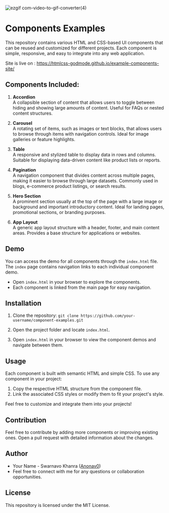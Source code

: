 ![ezgif com-video-to-gif-converter(4)](https://github.com/user-attachments/assets/0870a1d3-3062-4374-84f4-72a6d57acaa5)

# Components Examples

This repository contains various HTML and CSS-based UI components that can be reused and customized for different projects. Each component is simple, responsive, and easy to integrate into any web application.

Site is live on : https://htmlcss-godmode.github.io/example-components-site/

## Components Included:

1.  **Accordion**\
    A collapsible section of content that allows users to toggle between hiding and showing large amounts of content. Useful for FAQs or nested content structures.

2.  **Carousel**\
    A rotating set of items, such as images or text blocks, that allows users to browse through items with navigation controls. Ideal for image galleries or feature highlights.

3.  **Table**\
    A responsive and stylized table to display data in rows and columns. Suitable for displaying data-driven content like product lists or reports.

4.  **Pagination**\
    A navigation component that divides content across multiple pages, making it easier to browse through large datasets. Commonly used in blogs, e-commerce product listings, or search results.

5.  **Hero Section**\
    A prominent section usually at the top of the page with a large image or background and important introductory content. Ideal for landing pages, promotional sections, or branding purposes.

6.  **App Layout**\
    A generic app layout structure with a header, footer, and main content areas. Provides a base structure for applications or websites.

## Demo

You can access the demo for all components through the `index.html` file. The `index` page contains navigation links to each individual component demo.

- Open `index.html` in your browser to explore the components.
- Each component is linked from the main page for easy navigation.

## Installation

1.  Clone the repository: `git clone https://github.com/your-username/component-examples.git`

2.  Open the project folder and locate `index.html`.

3.  Open `index.html` in your browser to view the component demos and navigate between them.

## Usage

Each component is built with semantic HTML and simple CSS. To use any component in your project:

1.  Copy the respective HTML structure from the component file.
2.  Link the associated CSS styles or modify them to fit your project's style.

Feel free to customize and integrate them into your projects!

## Contribution

Feel free to contribute by adding more components or improving existing ones. Open a pull request with detailed information about the changes.

## Author

- Your Name - Swarnavo Khanra ([Anonav0](https://github.com/Anonav0))
- Feel free to connect with me for any questions or collaboration opportunities.

## License

This repository is licensed under the MIT License.
